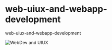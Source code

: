 # web-uiux-and-webapp-development
web-uiux-and-webapp-development

![WebDev and UIUX](wp-realestate-theme-design-development.jpg)
